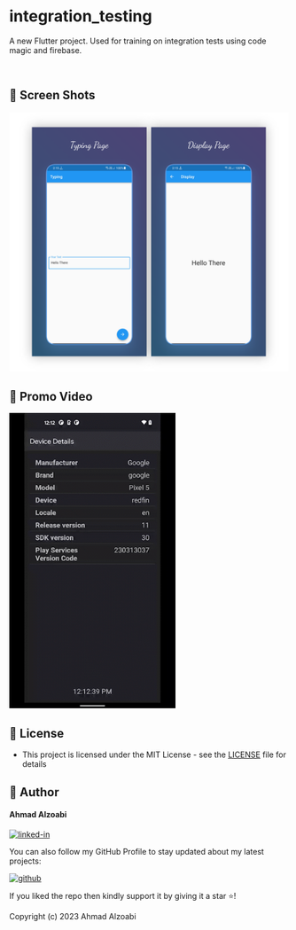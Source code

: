 # integration_testing

A new Flutter project. Used for training on integration tests using code magic and firebase. 

<br>

## 📱 Screen Shots
<img alt="png" src="Preview/Presentation_Preview.png" width= "700" />

## 🎥 Promo Video
<img alt="GIF" src="Preview/integration_test_demo.gif" width= "300" />

<br>

## 🔑 License
- This project is licensed under the MIT License - see the [LICENSE](LICENSE.md) file for details

## 🧑 Author

#### Ahmad Alzoabi
[![linked-in](https://img.shields.io/badge/Linked_In-0077B5?style=for-the-badge&logo=LinkedIn&logoColor=white)](https://www.linkedin.com/in/ahmad-alzoabi-0623a8233/)

You can also follow my GitHub Profile to stay updated about my latest projects:

[![github](https://img.shields.io/badge/GitHub-000000?style=for-the-badge&logo=GitHub&logoColor=white)](https://github.com/a7madZ3Dev)

If you liked the repo then kindly support it by giving it a star ⭐!

Copyright (c) 2023 Ahmad Alzoabi
